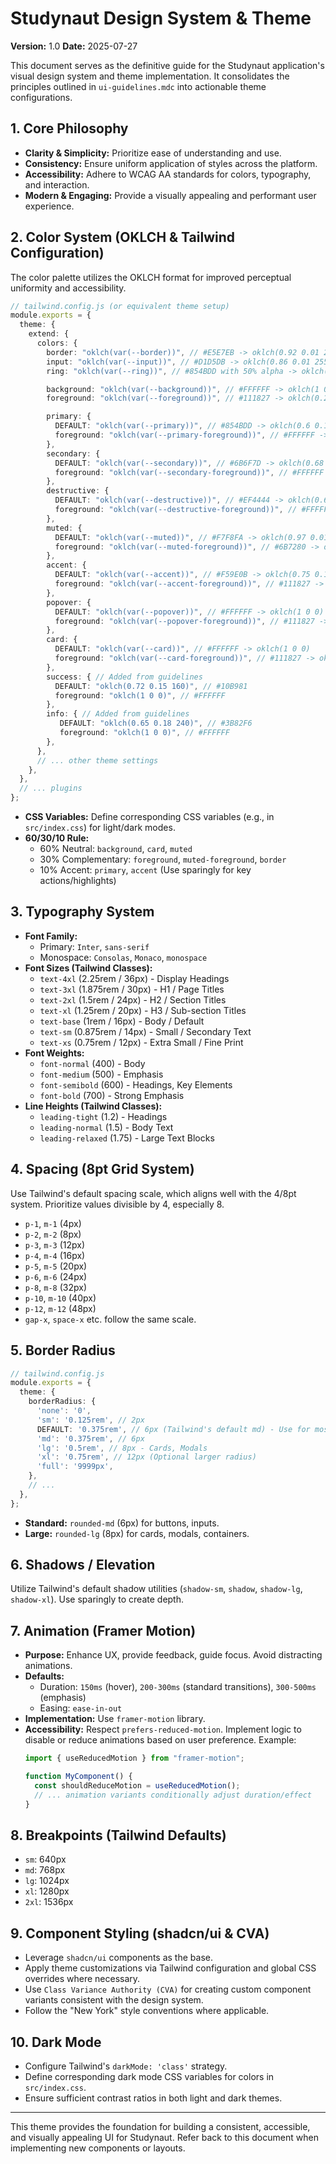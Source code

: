 # Studynaut Design System & Theme

**Version:** 1.0
**Date:** 2025-07-27

This document serves as the definitive guide for the Studynaut application's visual design system and theme implementation. It consolidates the principles outlined in `ui-guidelines.mdc` into actionable theme configurations.

## 1. Core Philosophy

- **Clarity & Simplicity:** Prioritize ease of understanding and use.
- **Consistency:** Ensure uniform application of styles across the platform.
- **Accessibility:** Adhere to WCAG AA standards for colors, typography, and interaction.
- **Modern & Engaging:** Provide a visually appealing and performant user experience.

## 2. Color System (OKLCH & Tailwind Configuration)

The color palette utilizes the OKLCH format for improved perceptual uniformity and accessibility.

```typescript
// tailwind.config.js (or equivalent theme setup)
module.exports = {
  theme: {
    extend: {
      colors: {
        border: "oklch(var(--border))", // #E5E7EB -> oklch(0.92 0.01 255)
        input: "oklch(var(--input))", // #D1D5DB -> oklch(0.86 0.01 255)
        ring: "oklch(var(--ring))", // #854BDD with 50% alpha -> oklch(0.6 0.18 285 / 0.5)

        background: "oklch(var(--background))", // #FFFFFF -> oklch(1 0 0)
        foreground: "oklch(var(--foreground))", // #111827 -> oklch(0.22 0.02 260)

        primary: {
          DEFAULT: "oklch(var(--primary))", // #854BDD -> oklch(0.6 0.18 285)
          foreground: "oklch(var(--primary-foreground))", // #FFFFFF -> oklch(1 0 0)
        },
        secondary: {
          DEFAULT: "oklch(var(--secondary))", // #6B6F7D -> oklch(0.68 0.02 265)
          foreground: "oklch(var(--secondary-foreground))", // #FFFFFF -> oklch(1 0 0)
        },
        destructive: {
          DEFAULT: "oklch(var(--destructive))", // #EF4444 -> oklch(0.65 0.2 25)
          foreground: "oklch(var(--destructive-foreground))", // #FFFFFF -> oklch(1 0 0) // Adjusted for contrast if needed
        },
        muted: {
          DEFAULT: "oklch(var(--muted))", // #F7F8FA -> oklch(0.97 0.01 255)
          foreground: "oklch(var(--muted-foreground))", // #6B7280 -> oklch(0.68 0.02 265)
        },
        accent: {
          DEFAULT: "oklch(var(--accent))", // #F59E0B -> oklch(0.75 0.15 85)
          foreground: "oklch(var(--accent-foreground))", // #111827 -> oklch(0.22 0.02 260) // Ensure contrast
        },
        popover: {
          DEFAULT: "oklch(var(--popover))", // #FFFFFF -> oklch(1 0 0)
          foreground: "oklch(var(--popover-foreground))", // #111827 -> oklch(0.22 0.02 260)
        },
        card: {
          DEFAULT: "oklch(var(--card))", // #FFFFFF -> oklch(1 0 0)
          foreground: "oklch(var(--card-foreground))", // #111827 -> oklch(0.22 0.02 260)
        },
        success: { // Added from guidelines
          DEFAULT: "oklch(0.72 0.15 160)", // #10B981
          foreground: "oklch(1 0 0)", // #FFFFFF
        },
        info: { // Added from guidelines
           DEFAULT: "oklch(0.65 0.18 240)", // #3B82F6
           foreground: "oklch(1 0 0)", // #FFFFFF
        },
      },
      // ... other theme settings
    },
  },
  // ... plugins
};
```

*   **CSS Variables:** Define corresponding CSS variables (e.g., in `src/index.css`) for light/dark modes.
*   **60/30/10 Rule:**
    *   60% Neutral: `background`, `card`, `muted`
    *   30% Complementary: `foreground`, `muted-foreground`, `border`
    *   10% Accent: `primary`, `accent` (Use sparingly for key actions/highlights)

## 3. Typography System

*   **Font Family:**
    *   Primary: `Inter`, `sans-serif`
    *   Monospace: `Consolas`, `Monaco`, `monospace`
*   **Font Sizes (Tailwind Classes):**
    *   `text-4xl` (2.25rem / 36px) - Display Headings
    *   `text-3xl` (1.875rem / 30px) - H1 / Page Titles
    *   `text-2xl` (1.5rem / 24px) - H2 / Section Titles
    *   `text-xl` (1.25rem / 20px) - H3 / Sub-section Titles
    *   `text-base` (1rem / 16px) - Body / Default
    *   `text-sm` (0.875rem / 14px) - Small / Secondary Text
    *   `text-xs` (0.75rem / 12px) - Extra Small / Fine Print
*   **Font Weights:**
    *   `font-normal` (400) - Body
    *   `font-medium` (500) - Emphasis
    *   `font-semibold` (600) - Headings, Key Elements
    *   `font-bold` (700) - Strong Emphasis
*   **Line Heights (Tailwind Classes):**
    *   `leading-tight` (1.2) - Headings
    *   `leading-normal` (1.5) - Body Text
    *   `leading-relaxed` (1.75) - Large Text Blocks

## 4. Spacing (8pt Grid System)

Use Tailwind's default spacing scale, which aligns well with the 4/8pt system. Prioritize values divisible by 4, especially 8.

*   `p-1`, `m-1` (4px)
*   `p-2`, `m-2` (8px)
*   `p-3`, `m-3` (12px)
*   `p-4`, `m-4` (16px)
*   `p-5`, `m-5` (20px)
*   `p-6`, `m-6` (24px)
*   `p-8`, `m-8` (32px)
*   `p-10`, `m-10` (40px)
*   `p-12`, `m-12` (48px)
*   `gap-x`, `space-x` etc. follow the same scale.

## 5. Border Radius

```typescript
// tailwind.config.js
module.exports = {
  theme: {
    borderRadius: {
      'none': '0',
      'sm': '0.125rem', // 2px
      DEFAULT: '0.375rem', // 6px (Tailwind's default md) - Use for most elements
      'md': '0.375rem', // 6px
      'lg': '0.5rem', // 8px - Cards, Modals
      'xl': '0.75rem', // 12px (Optional larger radius)
      'full': '9999px',
    },
    // ...
  },
};
```

*   **Standard:** `rounded-md` (6px) for buttons, inputs.
*   **Large:** `rounded-lg` (8px) for cards, modals, containers.

## 6. Shadows / Elevation

Utilize Tailwind's default shadow utilities (`shadow-sm`, `shadow`, `shadow-lg`, `shadow-xl`). Use sparingly to create depth.

## 7. Animation (Framer Motion)

*   **Purpose:** Enhance UX, provide feedback, guide focus. Avoid distracting animations.
*   **Defaults:**
    *   Duration: `150ms` (hover), `200-300ms` (standard transitions), `300-500ms` (emphasis)
    *   Easing: `ease-in-out`
*   **Implementation:** Use `framer-motion` library.
*   **Accessibility:** Respect `prefers-reduced-motion`. Implement logic to disable or reduce animations based on user preference. Example:
    ```jsx
    import { useReducedMotion } from "framer-motion";

    function MyComponent() {
      const shouldReduceMotion = useReducedMotion();
      // ... animation variants conditionally adjust duration/effect
    }
    ```

## 8. Breakpoints (Tailwind Defaults)

*   `sm`: 640px
*   `md`: 768px
*   `lg`: 1024px
*   `xl`: 1280px
*   `2xl`: 1536px

## 9. Component Styling (shadcn/ui & CVA)

*   Leverage `shadcn/ui` components as the base.
*   Apply theme customizations via Tailwind configuration and global CSS overrides where necessary.
*   Use `Class Variance Authority (CVA)` for creating custom component variants consistent with the design system.
*   Follow the "New York" style conventions where applicable.

## 10. Dark Mode

*   Configure Tailwind's `darkMode: 'class'` strategy.
*   Define corresponding dark mode CSS variables for colors in `src/index.css`.
*   Ensure sufficient contrast ratios in both light and dark themes.

---

This theme provides the foundation for building a consistent, accessible, and visually appealing UI for Studynaut. Refer back to this document when implementing new components or layouts. 